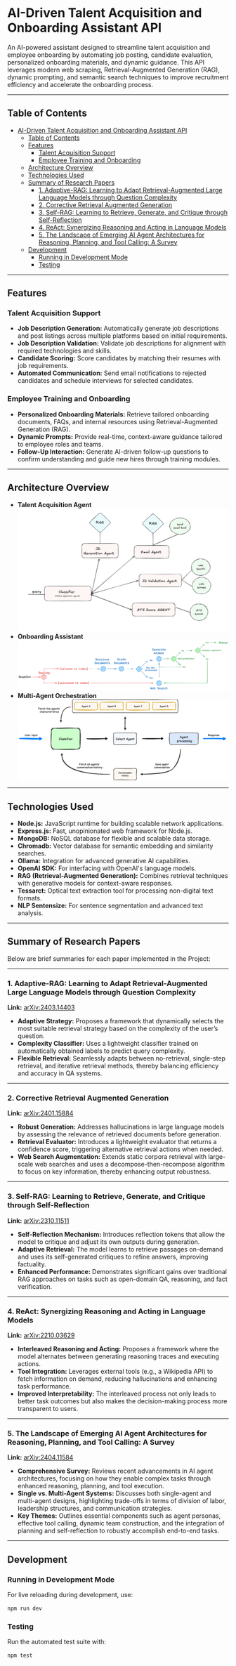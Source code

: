 # AI-Driven Talent Acquisition and Onboarding Assistant API

An AI-powered assistant designed to streamline talent acquisition and employee onboarding by automating job posting, candidate evaluation, personalized onboarding materials, and dynamic guidance. This API leverages modern web scraping, Retrieval-Augmented Generation (RAG), dynamic prompting, and semantic search techniques to improve recruitment efficiency and accelerate the onboarding process.

---

## Table of Contents

- [AI-Driven Talent Acquisition and Onboarding Assistant API](#ai-driven-talent-acquisition-and-onboarding-assistant-api)
  - [Table of Contents](#table-of-contents)
  - [Features](#features)
    - [Talent Acquisition Support](#talent-acquisition-support)
    - [Employee Training and Onboarding](#employee-training-and-onboarding)
  - [Architecture Overview](#architecture-overview)
  - [Technologies Used](#technologies-used)
  - [Summary of Research Papers](#summary-of-research-papers)
    - [1. Adaptive-RAG: Learning to Adapt Retrieval-Augmented Large Language Models through Question Complexity](#1-adaptive-rag-learning-to-adapt-retrieval-augmented-large-language-models-through-question-complexity)
    - [2. Corrective Retrieval Augmented Generation](#2-corrective-retrieval-augmented-generation)
    - [3. Self-RAG: Learning to Retrieve, Generate, and Critique through Self-Reflection](#3-self-rag-learning-to-retrieve-generate-and-critique-through-self-reflection)
    - [4. ReAct: Synergizing Reasoning and Acting in Language Models](#4-react-synergizing-reasoning-and-acting-in-language-models)
    - [5. The Landscape of Emerging AI Agent Architectures for Reasoning, Planning, and Tool Calling: A Survey](#5-the-landscape-of-emerging-ai-agent-architectures-for-reasoning-planning-and-tool-calling-a-survey)
  - [Development](#development)
    - [Running in Development Mode](#running-in-development-mode)
    - [Testing](#testing)

---

## Features

### Talent Acquisition Support
- **Job Description Generation:** Automatically generate job descriptions and post listings across multiple platforms based on initial requirements.
- **Job Description Validation:** Validate job descriptions for alignment with required technologies and skills.
- **Candidate Scoring:** Score candidates by matching their resumes with job requirements.
- **Automated Communication:** Send email notifications to rejected candidates and schedule interviews for selected candidates.

### Employee Training and Onboarding
- **Personalized Onboarding Materials:** Retrieve tailored onboarding documents, FAQs, and internal resources using Retrieval-Augmented Generation (RAG).
- **Dynamic Prompts:** Provide real-time, context-aware guidance tailored to employee roles and teams.
- **Follow-Up Interaction:** Generate AI-driven follow-up questions to confirm understanding and guide new hires through training modules.

---

## Architecture Overview

- **Talent Acquisition Agent**
![Talent Acquisition Agent](./assets/talent-acquisition-agent.png)
- **Onboarding Assistant**
![Onboarding Assistant](./assets/onboarding-assistant.png)
- **Multi-Agent Orchestration**
![Multi-Agent Orchestration](./assets/multi-agent-orchestration.png)

---

## Technologies Used

- **Node.js:** JavaScript runtime for building scalable network applications.
- **Express.js:** Fast, unopinionated web framework for Node.js.
- **MongoDB:** NoSQL database for flexible and scalable data storage.
- **Chromadb:** Vector database for semantic embedding and similarity searches.
- **Ollama:** Integration for advanced generative AI capabilities.
- **OpenAI SDK:** For interfacing with OpenAI's language models.
- **RAG (Retrieval-Augmented Generation):** Combines retrieval techniques with generative models for context-aware responses.
- **Tessarct:** Optical text extraction tool for processing non-digital text formats.
- **NLP Sentensize:** For sentence segmentation and advanced text analysis.

---

## Summary of Research Papers

Below are brief summaries for each paper implemented in the Project:

---

### 1. Adaptive-RAG: Learning to Adapt Retrieval-Augmented Large Language Models through Question Complexity
**Link:** [arXiv:2403.14403](https://arxiv.org/abs/2403.14403)
- **Adaptive Strategy:** Proposes a framework that dynamically selects the most suitable retrieval strategy based on the complexity of the user’s question.
- **Complexity Classifier:** Uses a lightweight classifier trained on automatically obtained labels to predict query complexity.
- **Flexible Retrieval:** Seamlessly adapts between no-retrieval, single-step retrieval, and iterative retrieval methods, thereby balancing efficiency and accuracy in QA systems.

---

### 2. Corrective Retrieval Augmented Generation
**Link:** [arXiv:2401.15884](https://arxiv.org/abs/2401.15884)
- **Robust Generation:** Addresses hallucinations in large language models by assessing the relevance of retrieved documents before generation.
- **Retrieval Evaluator:** Introduces a lightweight evaluator that returns a confidence score, triggering alternative retrieval actions when needed.
- **Web Search Augmentation:** Extends static corpora retrieval with large-scale web searches and uses a decompose-then-recompose algorithm to focus on key information, thereby enhancing output robustness.

---

### 3. Self-RAG: Learning to Retrieve, Generate, and Critique through Self-Reflection
**Link:** [arXiv:2310.11511](https://arxiv.org/abs/2310.11511)
- **Self-Reflection Mechanism:** Introduces reflection tokens that allow the model to critique and adjust its own outputs during generation.
- **Adaptive Retrieval:** The model learns to retrieve passages on-demand and uses its self-generated critiques to refine answers, improving factuality.
- **Enhanced Performance:** Demonstrates significant gains over traditional RAG approaches on tasks such as open-domain QA, reasoning, and fact verification.

---

### 4. ReAct: Synergizing Reasoning and Acting in Language Models
**Link:** [arXiv:2210.03629](https://arxiv.org/abs/2210.03629)
- **Interleaved Reasoning and Acting:** Proposes a framework where the model alternates between generating reasoning traces and executing actions.
- **Tool Integration:** Leverages external tools (e.g., a Wikipedia API) to fetch information on demand, reducing hallucinations and enhancing task performance.
- **Improved Interpretability:** The interleaved process not only leads to better task outcomes but also makes the decision-making process more transparent to users.

---

### 5. The Landscape of Emerging AI Agent Architectures for Reasoning, Planning, and Tool Calling: A Survey
**Link:** [arXiv:2404.11584](https://arxiv.org/pdf/2404.11584)
- **Comprehensive Survey:** Reviews recent advancements in AI agent architectures, focusing on how they enable complex tasks through enhanced reasoning, planning, and tool execution.
- **Single vs. Multi-Agent Systems:** Discusses both single-agent and multi-agent designs, highlighting trade-offs in terms of division of labor, leadership structures, and communication strategies.
- **Key Themes:** Outlines essential components such as agent personas, effective tool calling, dynamic team construction, and the integration of planning and self-reflection to robustly accomplish end-to-end tasks.

---

## Development

### Running in Development Mode
For live reloading during development, use:
```bash
npm run dev
```

### Testing
Run the automated test suite with:
```bash
npm test
```
